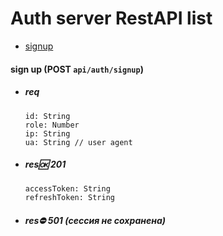 # Auth server RestAPI list
 
 - [signup](#signup)

<a name="pairtoken"></a>

#### sign up (POST `api/auth/signup`)

 * ##### req

       id: String
       role: Number
       ip: String
       ua: String // user agent
    
 * ##### res🆗 201

       accessToken: String
       refreshToken: String

 * ##### res⛔️ 501 (сессия не сохранена)

<!-- --

<a name="login"></a>

#### log in (POST `api/auth/login`)

 * ##### req

       email: String
       password: String

 * ##### res🆗 200 + token

 * ##### res⛔️ 403 (неверные данные)

--

<a name="logout"></a>

#### log out (GET `api/auth/logout`)

 * ##### res🆗 200 (с удалением кук токена)

--

## User🧑‍💻

<a name="exist"></a>

#### exist (GET `api/user/exist`)

 * ##### query params (только один)

    - name: String
    - email: String

 * ##### res🆗 200

       exists: Boolean

-- -->
